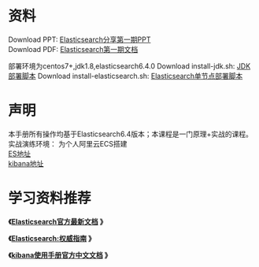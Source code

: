 # 资料  
Download PPT:  [Elasticsearch分享第一期PPT]()   
Download PDF: [Elasticsearch第一期文档](elasticsearch-share.pdf)

部署环境为centos7+,jdk1.8,elasticsearch6.4.0
Download install-jdk.sh: [JDK部署脚本](install-jdk.sh)
Download install-elasticsearch.sh: [Elasticsearch单节点部署脚本](install-elasticsearch.sh)
# 声明 
 本手册所有操作均基于Elasticsearch6.4版本；本课程是一门原理+实战的课程。         
 实战演练环境： 为个人阿里云ECS搭建       
 [ES地址](http://39.104.94.193:9200/)       
 [kibana地址](http://39.104.94.193:5601/)           
# 学习资料推荐    
 **《[Elasticsearch官方最新文档](https://www.elastic.co/guide/en/elasticsearch/reference/current/index.html) 》**      

 **《[Elasticsearch:权威指南](https://www.elastic.co/guide/cn/elasticsearch/guide/current/index.html) 》**      
  
 **《[kibana使用手册官方中文文档](https://www.elastic.co/guide/cn/kibana/current/index.html) 》**      
 

